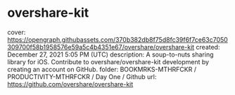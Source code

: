 # overshare-kit

cover: https://opengraph.githubassets.com/370b382db8f75d8fc39f6f7ce63c7050309700f58b1958576e59a5c4b4351e67/overshare/overshare-kit
created: December 27, 2021 5:05 PM (UTC)
description: A soup-to-nuts sharing library for iOS. Contribute to overshare/overshare-kit development by creating an account on GitHub.
folder: BOOKMRKS-MTHRFCKR / PRODUCTIVITY-MTHRFCKR / Day One / Github
url: https://github.com/overshare/overshare-kit